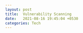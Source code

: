 ```yaml
---
layout: post
title:  Vulnerability Scanning
date:   2021-08-16 19:45:04 +0530
categories: Tech
---
```



